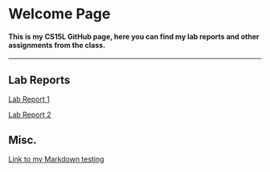 # Welcome Page
#### This is my CS15L GitHub page, here you can find my lab reports and other assignments from the class.

***

## Lab Reports
[Lab Report 1](https://peds24.github.io/cse15l-lab-reports/lab-report-1-week-2.html)

[Lab Report 2]()

## Misc.
[Link to my Markdown testing](https://peds24.github.io/cse15l-lab-reports/markdownTest.html)



